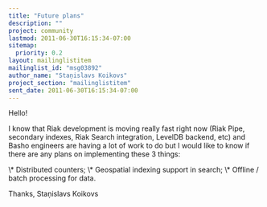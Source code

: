 ```yaml
---
title: "Future plans"
description: ""
project: community
lastmod: 2011-06-30T16:15:34-07:00
sitemap:
  priority: 0.2
layout: mailinglistitem
mailinglist_id: "msg03892"
author_name: "Staņislavs Koikovs"
project_section: "mailinglistitem"
sent_date: 2011-06-30T16:15:34-07:00
---
```



Hello!

I know that Riak development is moving really fast right now (Riak
Pipe, secondary indexes, Riak Search integration, LevelDB backend,
etc) and Basho engineers are having a lot of work to do but I would
like to know if there are any plans on implementing these 3 things:

\\* Distributed counters;
\\* Geospatial indexing support in search;
\\* Offline / batch processing for data.


Thanks,
Staņislavs Koikovs


